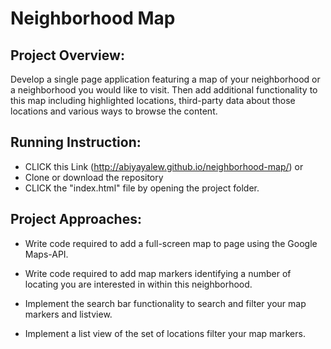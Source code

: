# Neighborhood Map

## Project Overview:
 
Develop a single page application featuring a map of your neighborhood or a       neighborhood you would like to visit. Then add additional functionality to this map including highlighted locations, third-party data about those locations and various ways to browse the content.

## Running Instruction:

 * CLICK  this Link (http://abiyayalew.github.io/neighborhood-map/)
          or 
 * Clone or download the repository 
 * CLICK the "index.html" file by opening the project folder.



## Project Approaches:
 
 *	Write code required to add a full-screen map to page using the Google Maps-API.
 
 *	Write code required to add map markers identifying a number of locating you are interested in within this neighborhood.
 
 *  Implement the search bar functionality to search and filter your map markers and listview.
 *  Implement a list view of the set of locations filter your map markers.

 
















